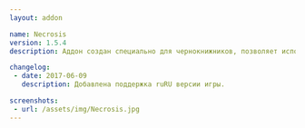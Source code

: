 ```yaml
---
layout: addon

name: Necrosis
version: 1.5.4
description: Аддон создан специально для чернокнижников, позволяет использовать заклинания, демонов, камни, осколки и т.п. с гораздо большей эффективностью.

changelog:
 - date: 2017-06-09
   description: Добавлена поддержка ruRU версии игры.

screenshots:
 - url: /assets/img/Necrosis.jpg
---
```

